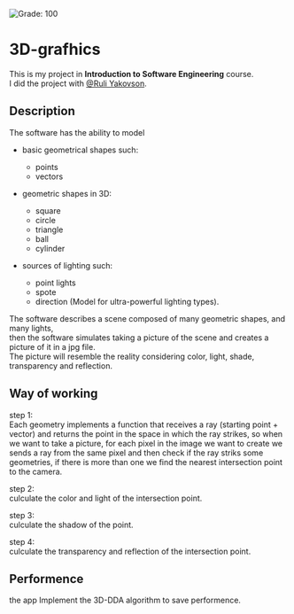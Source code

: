 ![Grade: 100](https://img.shields.io/badge/Grade-100-brightgreen.svg) 
# 3D-grafhics
This is my project in **Introduction to Software Engineering** course.  
I did the project with [@Ruli Yakovson](https://github.com/RulyYakovson).

## Description  
The software has the ability to model  

* basic geometrical shapes such:
    * points
    * vectors  
* geometric shapes in 3D:
    * square
    * circle
    * triangle
    * ball
    * cylinder

* sources of lighting such:
    * point lights
    * spote
    * direction (Model for ultra-powerful lighting types).

The software describes a scene composed of many geometric shapes, and many lights,  
then the software simulates taking a picture of the scene and creates a picture of it in a jpg file.  
The picture will resemble the reality considering color, light, shade, transparency and reflection.

## Way of working
step 1:  
Each geometry implements a function that receives a ray (starting point + vector) and returns the point in the space in which the ray strikes, so when we want to take a picture, for each pixel in the image we want to create we sends a ray from the same pixel and then check if the ray striks some geometries, if there is more than one we find the nearest intersection point to the camera.

step 2:  
culculate the color and light of the intersection point.

step 3:  
culculate the shadow of the point.

step 4:  
culculate the transparency and reflection of the intersection point.

## Performence
the app Implement the 3D-DDA algorithm to save performence.
